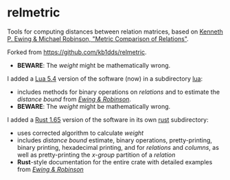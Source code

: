 # relmetric
Tools for computing distances between relation matrices, based on [Kenneth P. Ewing & Michael Robinson, "Metric Comparison of Relations"](https://arxiv.org/abs/2105.01690).

Forked from https://github.com/kb1dds/relmetric.

- **BEWARE**: The *weight* might be mathematically wrong.

I added a [Lua 5.4](https://www.lua.org) version of the software (now) in a subdirectory [lua](https://github.com/kpewing/relmetric/tree/main/lua):

- includes methods for binary operations on *relations* and to estimate the *distance bound* from [*Ewing & Robinson*](https://arxiv.org/abs/2105.01690).
- **BEWARE**: The *weight* might be mathematically wrong.

I added a [Rust 1.65](https://www.rust-lang.org) version of the software in its own [rust](https://github.com/kpewing/relmetric/tree/main/rust) subdirectory:

- uses corrected algorithm to calculate *weight*
- includes *distance bound* estimate, binary operations, pretty-printing, binary printing, hexadecimal printing, and for *relations* and *columns*, as well as pretty-printing the *x-group* partition of a *relation*
- **Rust**-style documentation for the entire crate with detailed examples from [*Ewing & Robinson*](https://arxiv.org/abs/2105.01690)
